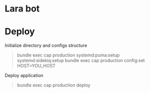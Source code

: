 # Lara bot


# Deploy

Initialize directory and configs structure

> bundle exec cap production systemd:puma:setup systemd:sidekiq:setup 
> bundle exec cap production config:set HOST=YOU_HOST

Deploy application

> bundle exec cap production deploy
